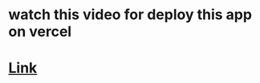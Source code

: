 # watch this video for deploy this app on vercel
# [Link](https://www.youtube.com/watch?v=Cfi0mymfKiA)
